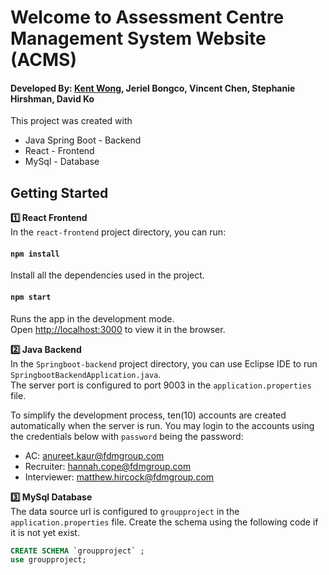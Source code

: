# Welcome to Assessment Centre Management System Website (ACMS)
#### Developed By: [Kent Wong](https://git.fdmgroup.com/Kent.Wong), Jeriel Bongco, Vincent Chen, Stephanie Hirshman, David Ko

This project was created with
- Java Spring Boot - Backend
- React - Frontend
- MySql - Database

## Getting Started
**1️⃣ React Frontend**\
In the `react-frontend` project directory, you can run:

#### `npm install`

Install all the dependencies used in the project. 

#### `npm start`

Runs the app in the development mode.\
Open [http://localhost:3000](http://localhost:3000) to view it in the browser.

**2️⃣ Java Backend**\
In the `Springboot-backend` project directory, you can use Eclipse IDE to run `SpringbootBackendApplication.java`. \
The server port is configured to port 9003 in the `application.properties` file. 

To simplify the development process, ten(10) accounts are created automatically when the server is run. You may login to the accounts using the credentials below with `password` being the password: 
- AC: anureet.kaur@fdmgroup.com
- Recruiter: hannah.cope@fdmgroup.com
- Interviewer: matthew.hircock@fdmgroup.com

**3️⃣ MySql Database**\
The data source url is configured to `groupproject` in the `application.properties` file. Create the schema using the following code if it is not yet exist. 

```sql
CREATE SCHEMA `groupproject` ;
use groupproject;
```